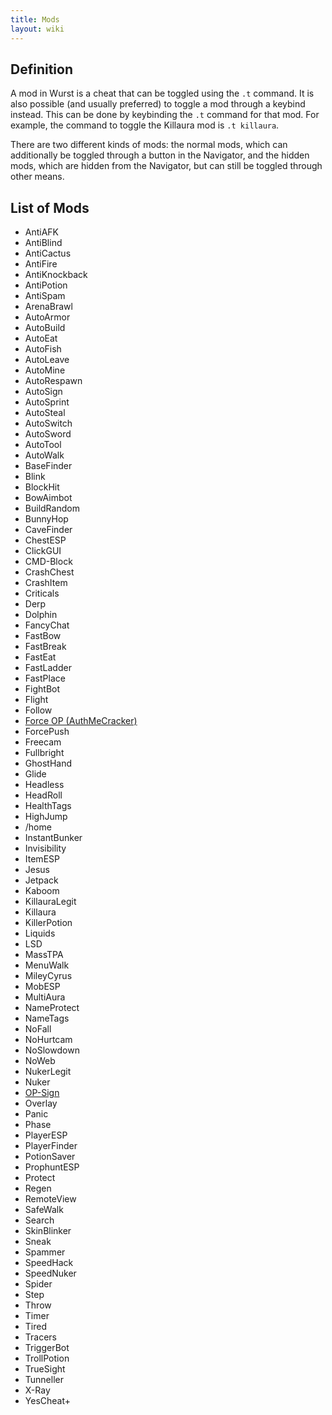 ```yaml
---
title: Mods
layout: wiki
---
```

## Definition
A mod in Wurst is a cheat that can be toggled using the `.t` command. It is also possible (and usually preferred) to toggle a mod through a keybind instead. This can be done by keybinding the `.t` command for that mod. For example, the command to toggle the Killaura mod is `.t killaura`.

There are two different kinds of mods: the normal mods, which can additionally be toggled through a button in the Navigator, and the hidden mods, which are hidden from the Navigator, but can still be toggled through other means.

## List of Mods
- AntiAFK
- AntiBlind
- AntiCactus
- AntiFire
- AntiKnockback
- AntiPotion
- AntiSpam
- ArenaBrawl
- AutoArmor
- AutoBuild
- AutoEat
- AutoFish
- AutoLeave
- AutoMine
- AutoRespawn
- AutoSign
- AutoSprint
- AutoSteal
- AutoSwitch
- AutoSword
- AutoTool
- AutoWalk
- BaseFinder
- Blink
- BlockHit
- BowAimbot
- BuildRandom
- BunnyHop
- CaveFinder
- ChestESP
- ClickGUI
- CMD-Block
- CrashChest
- CrashItem
- Criticals
- Derp
- Dolphin
- FancyChat
- FastBow
- FastBreak
- FastEat
- FastLadder
- FastPlace
- FightBot
- Flight
- Follow
- [Force OP (AuthMeCracker)](/wiki/Mods/Force_OP_(AuthMeCracker))
- ForcePush
- Freecam
- Fullbright
- GhostHand
- Glide
- Headless
- HeadRoll
- HealthTags
- HighJump
- /home
- InstantBunker
- Invisibility
- ItemESP
- Jesus
- Jetpack
- Kaboom
- KillauraLegit
- Killaura
- KillerPotion
- Liquids
- LSD
- MassTPA
- MenuWalk
- MileyCyrus
- MobESP
- MultiAura
- NameProtect
- NameTags
- NoFall
- NoHurtcam
- NoSlowdown
- NoWeb
- NukerLegit
- Nuker
- [OP-Sign](/wiki/Mods/OP-Sign_(Force_OP))
- Overlay
- Panic
- Phase
- PlayerESP
- PlayerFinder
- PotionSaver
- ProphuntESP
- Protect
- Regen
- RemoteView
- SafeWalk
- Search
- SkinBlinker
- Sneak
- Spammer
- SpeedHack
- SpeedNuker
- Spider
- Step
- Throw
- Timer
- Tired
- Tracers
- TriggerBot
- TrollPotion
- TrueSight
- Tunneller
- X-Ray
- YesCheat+
